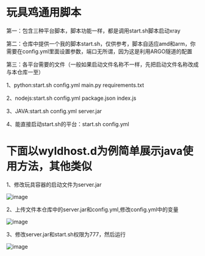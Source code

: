 # 玩具鸡通用脚本


第一：包含三种平台脚本，脚本功能一样，都是调用start.sh脚本启动xray

第二：仓库中提供一个我的脚本start.sh，仅供参考，脚本自适应amd和arm，你需要在config.yml里面设置参数，端口无所谓，因为这是利用ARGO隧道的配置

第三：各平台需要的文件（一般如果启动文件名称不一样，先把启动文件名称改成与本仓库一至）

1、python:start.sh config.yml main.py requirements.txt

2、nodejs:start.sh config.yml package.json index.js

3、JAVA:start.sh config.yml server.jar

4、能直接启动start.sh的平台：start.sh config.yml

# 下面以wyldhost.d为例简单展示java使用方法，其他类似

1、修改玩具容器的启动文件为server.jar

![image](https://github.com/dsadsadsss/dis-wanju/blob/main/png/1.PNG)

2、上传文件本仓库中的server.jar和config.yml,修改config.yml中的变量

![image](https://github.com/dsadsadsss/dis-wanju/blob/main/png/2.PNG)


3、修改server.jar和start.sh权限为777，然后运行

![image](https://github.com/dsadsadsss/dis-wanju/blob/main/png/3.PNG)


